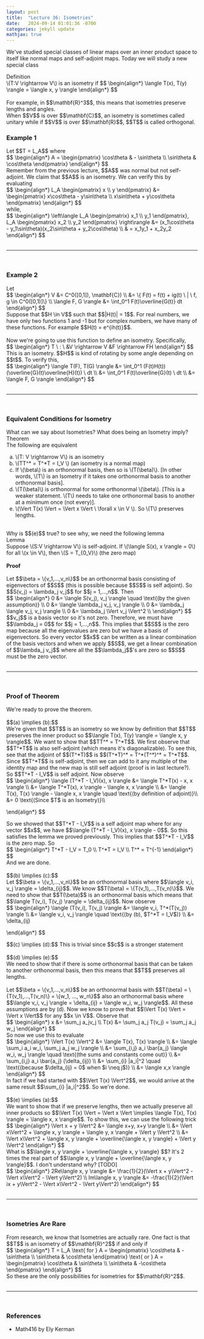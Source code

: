 ```yaml
---
layout: post
title:  "Lecture 36: Isometries"
date:   2024-09-14 01:01:36 -0700
categories: jekyll update
mathjax: true
---
```

We've studied special classes of linear maps over an inner product space to itself like normal maps and self-adjoint maps. Today we will study a new special class
<br>
<div class="bdiv">
Definition
</div>
<div class="bbdiv">
\(T:V \rightarrow V\) is an isometry if
$$
\begin{align*}
\langle T(x), T(y) \rangle = \langle x, y \rangle
\end{align*}
$$
</div>
<br>
<!------------------------------------------------------------------------------------>
For example, in $$\mathbf{R}^3$$, this means that isometries preserve lengths and angles. <br>
When $$V$$ is over $$\mathbf{C}$$, an isometry is sometimes called unitary while if $$V$$ is over $$\mathbf{R}$$, $$T$$ is called orthogonal.
<!------------------------------------------------------------------------------------>
<h3>Example 1</h3>
Let $$T = L_A$$ where
<div>
$$
\begin{align*}
A = 
\begin{pmatrix}
\cos\theta & - \sin\theta \\
\sin\theta & \cos\theta 
\end{pmatrix}
\end{align*}
$$
</div>
Remember from the previous lecture, $$A$$ was normal but not self-adjoint. We claim that $$A$$ is an isometry. We can verify this by evaluating
<div>
$$
\begin{align*}
L_A 
\begin{pmatrix}
x \\
y
\end{pmatrix}
&=
\begin{pmatrix}
x\cos\theta - y\sin\theta \\
x\sin\theta + y\cos\theta 
\end{pmatrix}
\end{align*}
$$
</div>
while,
<div>
$$
\begin{align*}
\left\langle
L_A 
\begin{pmatrix}
x_1 \\
y_1
\end{pmatrix},
L_A 
\begin{pmatrix}
x_2 \\
y_2
\end{pmatrix}
\right\rangle
&=
(x_1\cos\theta - y_1\sin\theta)(x_2\sin\theta + y_2\cos\theta) \\
& =  x_1y_1 + x_2y_2
\end{align*}
$$
</div>
<br>
<hr>
<br>
<!------------------------------------------------------------------------------------>
<h3>Example 2</h3>
Let 
<div>
$$
\begin{align*}
V &= C^0([0,1]), \mathbf{C}) \\
  &= \{ F(t) = f(t) + ig(t) \ | \ f, g \in C^0([0,1)]\} \\
\langle F, G \rangle &= \int_0^1 F(t)\overline{G(t)} dt
\end{align*}
$$
</div>
Suppose that $$H \in V$$ such that $$|H(t)| = 1$$. For real numbers, we have only two functions 1 and -1 but for complex numbers, we have many of these functions. For example $$H(t) = e^{ih(t)}$$.
<br>
<br>
Now we're going to use this function to define an isometry. Specifically, 
<div>
$$
\begin{align*}
T \ : \ &V \rightarrow V 
   &F \rightarrow FH
\end{align*}
$$
</div>
This is an isometry. $$H$$ is kind of rotating by some angle depending on $$t$$. To verify this,
<div>
$$
\begin{align*}
\langle T(F), T(G) \rangle &= \int_0^1 (F(t)H(t))(\overline{G}(t)\overline{H}(t)) \ dt \\
                           &= \int_0^1 F(t)\overline{G}(t)  \ dt \\
						   &= \langle F, G \rangle
\end{align*}
$$
</div>
<br>
<hr>
<br>
<!------------------------------------------------------------------------------------>
<h3>Equivalent Conditions for Isometry</h3>
What can we say about Isometries? What does being an Isometry imply?
<div class="purdiv">
Theorem
</div>
<div class="purbdiv">
The following are equivalent
<ol type="a">
	<li>\(T: V \rightarrow V\) is an isometry</li>
	<li>\(TT^* = T^*T = I_V \) (an isometry is a normal map) </li>
	<li>If \(\beta\) is an orthonormal basis, then so is \(T(\beta)\). [In other words, \(T\) is an Isometry if it takes one orthonormal basis to another orthonormal basis].</li>
	<li>\(T(\beta)\) is orthonormal for some orthonormal \(\beta\). [This is a weaker statement. \(T\) needs to take one orthonormal basis to another at a minimum once (not every)].</li>
	<li>\(\Vert T(x) \Vert = \Vert x \Vert \ \forall x \in V \). So \(T\) preserves lengths.</li>
</ol>
</div>
<!------------------------------------------------------------------------------------>
<br>
Why is $$(e)$$ true? to see why, we need the following lemma
<br>
<div class="purdiv">
Lemma
</div>
<div class="purbdiv">
Suppose 
\(S:V \rightarrow V\) is self-adjoint. If \(\langle S(x), x \rangle = 0\) for all \(x \in V\), then \(S = T_{0_V}\) (the zero map)
</div>
<br>
<!------------------------------------------------------------------------------------>
<b>Proof</b>
<br>
<br>
Let $$\beta = \{v_1,...,v_n\}$$ be an orthonormal basis consisting of eigenvectors of $$S$$ (this is possible because $$S$$ is self adjoint). So $$S(v_j) = \lambda_j v_j$$ for $$j = 1,...,n$$. Then
<div>
$$
\begin{align*}
0 &= \langle S(v_j), v_j \rangle \quad \text{(by the given assumption)} \\
0 &= \langle \lambda_j v_j, v_j \rangle \\
0 &= \lambda_j \langle v_j, v_j \rangle \\
0 &= \lambda_j \Vert v_j \Vert^2 \\
\end{align*}
$$
</div> 
$$v_j$$ is a basis vector so it's not zero. Therefore, we must have $$\lambda_j = 0$$ for $$j = 1,...,n$$. This implies that $$S$$ is the zero map because all the eigenvalues are zero but we have a basis of eigenvectors. So every vector $$x$$ can be written as a linear combination of the basis vectors and when we apply $$S$$, we get a linear combination of $$\lambda_j v_j$$ where all the $$\lambda_j$$'s are zero so $$S$$ must be the zero vector.
<br>
<br>
<hr>
<br>
<!------------------------------------------------------------------------------------>
<h3>Proof of Theorem</h3>
We're ready to prove the theorem. 
<br>
<br>
$$(a) \implies (b):$$<br>
We're given that $$T$$ is an isometry so we know by definition that $$T$$ preserves the inner product so $$\langle T(x), T(y) \rangle = \langle x, y \rangle$$. We want to show that $$TT^* = T^*T$$. We first observe that $$T^*T$$ is also self-adjoint (which means it's diagonalizable). To see this, see that the adjoint of $$(T^*T)$$ is $$(T^*T)^* = T^*(T^*)^* = T^*T$$. Since $$T^*T$$ is self-adjoint, then we can add to it any multiple of the identity map and the new map is still self adjoint (proof is in last lecture?). So $$T^*T - I_V$$ is self adjoint. Now observe
<div>
$$
\begin{align*}
\langle (T^*T - I_V)(x), x \rangle &= \langle T^*T(x) - x, x \rangle \\
                                 &= \langle T^*T(x), x \rangle - \langle x, x \rangle \\
								 &= \langle T(x), T(x) \rangle - \langle x, x \rangle \quad \text{(by definition of adjoint)}\\
								 &= 0 \text{(Since $T$ is an Isometry)}\\
                                     
\end{align*}
$$
</div> 
So we showed that $$T^*T - I_V$$ is a self adjoint map where for any vector $$x$$, we have $$\langle (T^*T - I_V)(x), x \rangle - 0$$. So this satisfies the lemma we proved previously. This implies that $$T^*T - I_V$$ is the zero map. So
<div>
$$
\begin{align*}
T^*T - I_V = T_0 \\
T^*T = I_V \\     
T^* = T^{-1}          
\end{align*}
$$
</div> 
And we are done.
<br>
<br>
<!------------------------------------------------------------------------------------>
$$(b) \implies (c):$$<br>
Let $$\beta = \{v_1,...,v_n\}$$ be an orthonormal basis where $$\langle v_i, v_j \rangle = \delta_{ij}$$. We know $$T(\beta) = \{T(v_1),...,T(v_n)\}$$. We need to show that $$T(\beta)$$ is an orthonormal basis which means that $$\langle T(v_i), T(v_j) \rangle = \delta_{ij}$$. Now observe
<div>
$$
\begin{align*}
\langle (T(v_i), T(v_j) \rangle &= \langle v_i, T^*(T(v_j)) \rangle \\
                                 &=  \langle v_i, v_j \rangle \quad \text{(by (b), $T^*T = I_V$)} \\
								 &= \delta_{ij}
                                     
\end{align*}
$$
</div>
<!------------------------------------------------------------------------------------>
$$(c) \implies (d):$$ This is trivial since $$c$$ is a stronger statement
<br>
<br>
<!------------------------------------------------------------------------------------>
$$(d) \implies (e):$$ 
<br>
We need to show that if there is some orthonormal basis that can be taken to another orthonormal basis, then this means that $$T$$ preserves all lengths.
<br>
<br>
Let $$\beta = \{v_1,...,v_n\}$$ be an orthonormal basis with $$T(\beta) = \{T(v_1),...,T(v_n)\} = \{w_1, ..., w_n\}$$ also an orthonormal basis where $$\langle v_i, v_j \rangle = \delta_{ij} = \langle w_i, w_j \rangle$$. All these assumptions are by (d). Now we know to prove that $$\Vert T(x) \Vert = \Vert x \Vert$$ for any $$x \in V$$. Observe that
<div>
$$
\begin{align*}
x &= \sum_j a_jv_j \\
T(x) &= \sum_j a_j T(v_j) = \sum_j  a_j w_j                               
\end{align*}
$$
</div>
So now we use this to evaluate
<div>
$$
\begin{align*}
\Vert T(x) \Vert^2 &= \langle T(x), T(x) \rangle \\
                  &= \langle \sum_i  a_i w_i, \sum_j  a_j w_j \rangle \\ 
				  &= \sum_{i,j} a_i \bar{a_j} \langle w_i, w_j \rangle \quad \text{(the sums and constants come out)}  \\
				  &= \sum_{i,j} a_i \bar{a_j} (\delta_{ij}) \\
				  &= \sum_{i} |a_i|^2 \quad \text{(because $\delta_{ij} = 0$ when $i \neq j$)}  \\
				  &= \langle x,x \rangle                
\end{align*}
$$
</div>
In fact if we had started with $$\Vert T(x) \Vert^2$$, we would arrive at the same result $$\sum_{i} |a_i|^2$$. So we're done.
<br>
<br>
<!------------------------------------------------------------------------------------>
$$(e) \implies (a):$$ <br>
We want to show that if we preserve lengths, then we actually preserve all inner products so $$\Vert T(x) \Vert = \Vert x \Vert \implies \langle T(x), T(x) \rangle = \langle x, x \rangle$$. To show this, we can use the following trick
<div>
$$
\begin{align*}
\Vert x + y \Vert^2 &= \langle x+y, x+y \rangle \\
                    &= \Vert x\Vert^2 + \langle x, y \rangle + \langle y, x \rangle + \Vert y \Vert^2   \\
					&= \Vert x\Vert^2 + \langle x, y \rangle + \overline{\langle x, y \rangle} + \Vert y \Vert^2
\end{align*}
$$
</div>
What is $$\langle x, y \rangle + \overline{\langle x, y \rangle} $$? It's 2 times the real part of $$\langle x, y \rangle + \overline{\langle x, y \rangle}$$. I don't understand why? [TODO]
<div>
$$
\begin{align*}
2Re\langle x, y \rangle &= \frac{1}{2}(\Vert x + y\Vert^2 - \Vert x\Vert^2 - \Vert y\Vert^2) \\
Im\langle x, y \rangle &= -\frac{1}{2}(\Vert ix + y\Vert^2 - \Vert x\Vert^2 - \Vert y\Vert^2)
\end{align*}
$$
</div>
<br>
<hr>
<br>
<!------------------------------------------------------------------------------------>
<h3>Isometries Are Rare</h3>
From research, we know that Isometries are actually rare. One fact is that $$T$$ is an isometry of $$\mathbf{R}^2$$ if and only if 
<div>
$$
\begin{align*}
T = L_A \text{ for } 
A = 
\begin{pmatrix}
\cos\theta & - \sin\theta \\
\sin\theta & \cos\theta 
\end{pmatrix}
\text{ or }
A = 
\begin{pmatrix}
\cos\theta &  \sin\theta \\
\sin\theta & -\cos\theta 
\end{pmatrix}
\end{align*}
$$
</div>
So these are the only possibilities for isometries for $$\mathbf{R}^2$$.


<br>
<br>
<hr>
<br>
<!------------------------------------------------------------------------------------>
<h3>References</h3>
<ul>
<li>Math416 by Ely Kerman</li>
</ul>






















